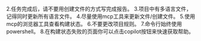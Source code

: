 
2.任务完成后，请不要用创建文件的方式写完成报告。
3.项目中有多语言文件，记得同时更新所有语言文件。
4.尽量使用mcp工具来更新文件/创建文件。
5.使用mcp的浏览器工具查看构建状态。
6.不要更改项目规则。
7.命令行始终使用powershell。
8.在构建状态失败的页面你可以点击copilot按钮来快速获取帮助。